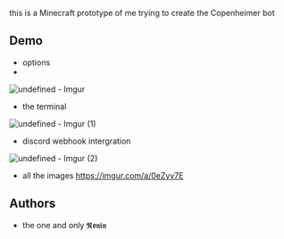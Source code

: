 this is a Minecraft prototype of me trying to create the Copenheimer bot

## Demo

- options
-
![undefined - Imgur](https://user-images.githubusercontent.com/122960804/216604491-ecf2a5d0-d725-48c9-bf68-85a11fe34db6.png)

- the terminal

![undefined - Imgur (1)](https://user-images.githubusercontent.com/122960804/216604546-fd021d94-dd30-4dce-b490-dc5a1e477148.png)

- discord webhook intergration

![undefined - Imgur (2)](https://user-images.githubusercontent.com/122960804/216604625-42f38daa-86a8-439c-aada-e8467b2de4bf.png)

- all the images
https://imgur.com/a/0eZyv7E

## Authors

- the one and only 𝕽𝖔𝖓𝖎𝖓

